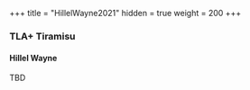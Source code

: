 +++
title = "HillelWayne2021"
hidden = true
weight = 200
+++

### TLA+ Tiramisu

#### Hillel Wayne

TBD
